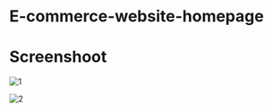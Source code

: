 # E-commerce-website-homepage

# Screenshoot

![1](https://user-images.githubusercontent.com/99502029/179697188-cc2e1809-d16d-4adb-821b-18733d651868.png)

![2](https://user-images.githubusercontent.com/99502029/179697345-edba5bcc-8b7a-4558-8c1a-de26021092cb.png)
